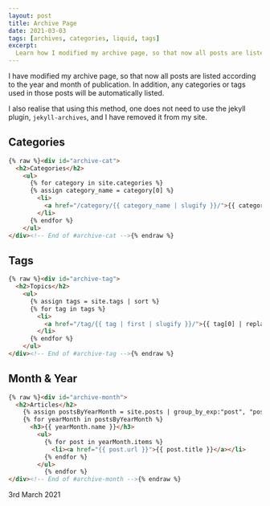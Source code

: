 ```yaml
---
layout: post
title: Archive Page
date: 2021-03-03
tags: [archives, categories, liquid, tags]
excerpt:
  Learn how I modified my archive page, so that now all posts are listed according to the year and month of publication. In addition, any categories or tags used in those posts will be automatically listed.
---
```

I have modified my archive page, so that now all posts are listed according to the year and month of publication. In addition, any categories or tags used in those posts will be automatically listed.

I also realise that using this method, one does not need to use the jekyll plugin, `jekyll-archives`, and I have removed it from my site.

## Categories
```html
{% raw %}<div id="archive-cat">
  <h2>Categories</h2>
    <ul>
      {% for category in site.categories %}
      {% assign category_name = category[0] %}
        <li>
          <a href="/category/{{ category_name | slugify }}/">{{ category_name | replace: "-", " " }}</a>
        </li>
      {% endfor %}
    </ul>
</div><!-- End of #archive-cat -->{% endraw %}
```

## Tags
```html
{% raw %}<div id="archive-tag">
  <h2>Topics</h2>
    <ul>
      {% assign tags = site.tags | sort %}
      {% for tag in tags %}
        <li>
          <a href="/tag/{{ tag | first | slugify }}/">{{ tag[0] | replace:'-', ' ' }}</a>
        </li>
      {% endfor %}
    </ul>
</div><!-- End of #archive-tag -->{% endraw %}
```
## Month & Year
```html
{% raw %}<div id="archive-month">
  <h2>Articles</h2>
    {% assign postsByYearMonth = site.posts | group_by_exp:"post", "post.date | date: '%Y %B'"  %}
    {% for yearMonth in postsByYearMonth %}
      <h3>{{ yearMonth.name }}</h3>
        <ul>
          {% for post in yearMonth.items %}
            <li><a href="{{ post.url }}">{{ post.title }}</a></li>
          {% endfor %}
        </ul>
          {% endfor %}
</div><!-- End of #archive-month -->{% endraw %}
```

3rd March 2021
